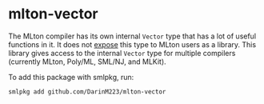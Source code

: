 mlton-vector
============

The MLton compiler has its own internal `Vector` type that has a lot of useful functions in it. It does not [expose](http://mlton.org/MLBasisAvailableLibraries) this type to MLton users as a library. This library gives access to the internal `Vector` type for multiple compilers (currently MLton, Poly/ML, SML/NJ, and MLKit).

To add this package with smlpkg, run:

```
smlpkg add github.com/DarinM223/mlton-vector
```